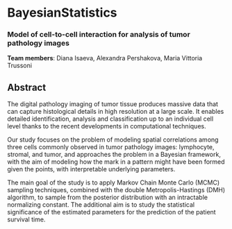 # BayesianStatistics
### Model of cell-to-cell interaction for analysis of tumor pathology images
**Team members**: Diana Isaeva, Alexandra Pershakova, Maria Vittoria Trussoni



## Abstract
The digital pathology imaging of tumor tissue produces massive data that can capture histological details in high resolution at a large scale. It enables detailed identification, analysis and classification up to an individual cell level thanks to the recent developments in computational techniques.

Our study focuses on the problem of modeling spatial correlations among three cells commonly observed in tumor pathology images: lymphocyte, stromal, and tumor, and approaches the problem in a Bayesian framework, with the aim of modeling how the mark in a pattern might have been formed given the points, with interpretable underlying parameters.

The main goal of the study is to apply Markov Chain Monte Carlo (MCMC) sampling techniques, combined with the double Metropolis-Hastings (DMH) algorithm, to sample from the posterior distribution with an intractable normalizing constant. The additional aim is to study the statistical significance of the estimated parameters for the prediction of the patient survival time.
